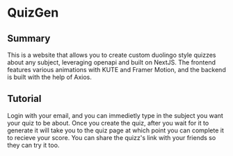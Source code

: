 # QuizGen #

## Summary ##
This is a website that allows you to create custom duolingo style quizzes about any subject, leveraging openapi and built on NextJS. The frontend features various animations with KUTE and Framer Motion, and the backend is built with the help of Axios.


## Tutorial ##
Login with your email, and you can immedietly type in the subject you want your quiz to be about. Once you create the quiz, after you wait for it to generate it will take you to the quiz page at which point you can complete it to recieve your score. You can share the quizz's link with your friends so they can try it too.

